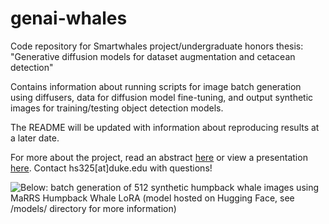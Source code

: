 # genai-whales

Code repository for Smartwhales project/undergraduate honors thesis: "Generative diffusion models for dataset augmentation and cetacean detection"  

Contains information about running scripts for image batch generation using diffusers, data for diffusion model fine-tuning, and output synthetic images for training/testing object detection models. 

The README will be updated with information about reproducing results at a later date.

For more about the project, read an abstract [here](https://docs.google.com/document/d/15qo4pP9LdNYicVMKZYsQYP_tChW7qlswq6X711VU7Mw/edit?tab=t.0) or view a presentation [here](https://docs.google.com/presentation/d/1FIg6LlhW2bQocQsSiKbnCTgLoLtGM7PHA_kKfBnakvo/edit?usp=sharing). Contact hs325[at]duke.edu with questions!

![Below: batch generation of 512 synthetic humpback whale images using MaRRS Humpback Whale LoRA (model hosted on Hugging Face, see /models/ directory for more information)](imgs/batchgen.png)
